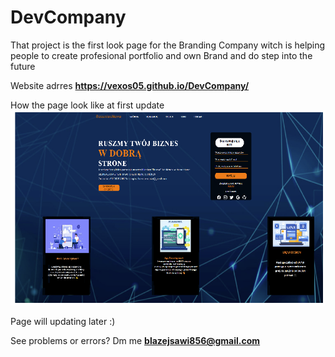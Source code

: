 # DevCompany
That project is the first look page for the Branding Company witch is
helping people to create profesional portfolio and own Brand and do step into the future

Website adrres **https://vexos05.github.io/DevCompany/**


How the page look like at first update 
![](/img/Dev_company_look.png)



Page will  updating later :)





See problems or errors?  Dm me **blazejsawi856@gmail.com**
